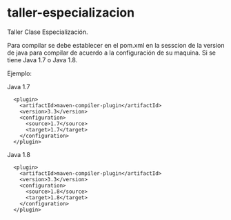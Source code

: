 # taller-especializacion
Taller Clase Especialización.

Para compilar se debe establecer en el pom.xml en la sesscion de la version de java para compilar de acuerdo a la configuración de su maquina. 
Si se tiene Java 1.7 o Java 1.8. 

Ejemplo:

Java 1.7

      <plugin>
        <artifactId>maven-compiler-plugin</artifactId>
        <version>3.3</version>
        <configuration>
          <source>1.7</source>
          <target>1.7</target>
        </configuration>
      </plugin>

Java 1.8

      <plugin>
        <artifactId>maven-compiler-plugin</artifactId>
        <version>3.3</version>
        <configuration>
          <source>1.8</source>
          <target>1.8</target>
        </configuration>
      </plugin>